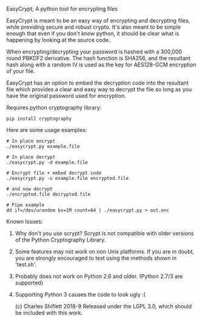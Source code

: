 EasyCrypt; A python tool for encrypting files

EasyCrypt is meant to be an easy way of encrypting and decrypting files, while
providing secure and robust crypto. It's also meant to be simple enough that
even if you don't know python, it should be clear what is happening by looking
at the source code.  

When encrypting/decrypting your password is hashed with a 300,000 round PBKDF2
derivative. The hash function is SHA256, and the resultant hash along with a 
random IV is used as the key for AES128-GCM encryption of your file.

EasyCrypt has an option to embed the decryption code into the resultant file
which provides a clear and easy way to decrypt the file so long as you have
the original password used for encryption. 

Requires python cryptography library: 

    pip install cryptography

Here are some usage examples:

    # In place encrypt 
    ./easycrypt.py example.file
    
    # In place decrypt
    ./easycrypt.py -d example.file
    
    # Encrypt file + embed decrypt code
    ./easycrypt.py -s example.file encrypted.file
    
    # and now decrypt
    ./encrypted.file decrypted.file

    # Pipe example 
    dd if=/dev/urandom bs=1M count=64 | ./easycrypt.py > out.enc

Known Issues:

1. Why don't you use scrypt?  Scrypt is not compatible with older versions of
   the Python Cryptography Library. 

2. Some features may not work on non Unix platforms. If you are in doubt, you
   are strongly encouraged to test using the methods shown in 'test.sh'.
   
3. Probably does not work on Python 2.6 and older. (Python 2.7/3 are supported)

4. Supporting Python 3 causes the code to look ugly :(

    (c) Charles Shiflett 2018-9
    Released under the LGPL 3.0, which should be included with this work.

